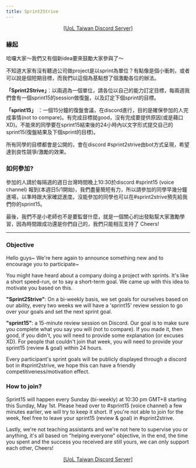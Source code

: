 ```yaml
---
title: Sprint2Strive
---
```


<p style="text-align: center"><a href="https://discord.gg/RSsHVBQm2R">[UoL Taiwan Discord Server]</a></p>


### 緣起 ###
哈囉大家～我們又有個新idea要來鼓勵大家參與了～

不知道大家有沒有聽過公司做project是以sprint為單位？有點像是個小衝刺，或者可以說是個短期目標，而我們以這個為基點想了個激勵各位的辦法。

**「Sprint2Strive」**：以兩週為一個單位，請各位以自己的能力訂定目標，每兩週我們會有一個sprint15的session做復盤，以及訂定下個sprint的目標。

**「sprint15」** ：一個15分鐘的復盤會議，在discord進行，目的是確保參加的人完成事情(not to compare)。有完成目標就good，沒有完成要提供原因(或是藉口XD)。不能來的同學要在sprint15結束後的24小時內以文字形式提交自己的sprint15(復盤結果及下個sprint的目標)。

所有同學的目標都會是公開的，會在discord #sprint2strive由bot方式呈現，希望達到良性競爭/激勵的效果。

### 如何參加? ###
參加的人請於每隔週的週日台灣時間晚上10:30於discord #sprint15 (voice channel) 報到(本週日5/1開始)，我們盡量簡短有力，所以請參加的同學早幾分鐘進場，以準時跟大家確認進度。沒能參加的同學也可以在#sprint2strive預先給我們你的sprint15。

最後，我們不是小老師也不是要監督什麼，就是一個關心的出發點幫大家激勵學習，因為時間跟成功還是你們自己的，我們只能相互支持了 Cheers!



---



### Objective ###
Hello guys~ We're here again to announce something new and to encourage you to participate~

You might have heard about a company doing a project with sprints. It's like a short speed-run, or to say a short-term goal. We came up with this idea to motivate you based on this. 

**"Sprint2Strive"**: On a bi-weekly basis, we set goals for ourselves based on our ability, every two weeks we will have a 'sprint15' review session to go over your goals and set the next sprint goal. 

**"sprint15"**: a 15-minute review session on Discord. Our goal is to make sure you complete what you say you will (not to compare). If you made it, then good, if you didn't, you will need to provide some explanation (or excuses XD). For people that couldn't join that week, you will need to provide your sprint15 (review & goal) within 24 hours. 

Every participant's sprint goals will be publicly displayed through a discord bot in #sprint2strive, we hope this can have a friendly competitiveness/motivation effect. 

### How to join? ###
Sprint15 will happen every Sunday (bi-weekly) at 10:30 pm GMT+8 starting this Sunday, May 1st. Please head over to #sprint15 (voice channel) a few minutes earlier, we will try to keep it short. If you're not able to join for the week, feel free to leave your sprint15 (review & goal) in #sprint2strive. 

Lastly, we're not teaching assistants and we're not here to supervise you or anything, it's all based on "helping everyone" objective, in the end, the time you spent and the success you received are still yours, we can only support each other, Cheers!

<p style="text-align: center"><a href="https://discord.gg/RSsHVBQm2R">[UoL Taiwan Discord Server]</a></p>
